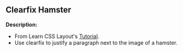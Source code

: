 ## Clearfix Hamster

**Description:**
- From Learn CSS Layout's [Tutorial](http://learnlayout.com/clearfix.html).
- Use clearfix to justify a paragraph next to the image of a hamster.